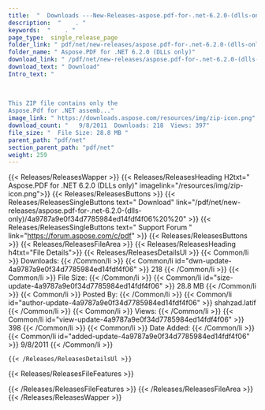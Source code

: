 ```yaml
---
title:  "  Downloads ---New-Releases-aspose.pdf-for-.net-6.2.0-(dlls-only) . " 
description:  "    . " 
keywords:  "    . " 
page_type:  single_release_page
folder_link: " pdf/net/new-releases/aspose.pdf-for-.net-6.2.0-(dlls-only)/"
folder_name: " Aspose.PDF for .NET 6.2.0 (DLLs only)"
download_link: " /pdf/net/new-releases/aspose.pdf-for-.net-6.2.0-(dlls-only)/4a9787a9e0f34d7785984ed14fdf4f06"
download_text: " Download"
Intro_text: " 
				
				
				
This ZIP file contains only the 
Aspose.Pdf for .NET assemb..."
image_link: " https://downloads.aspose.com/resources/img/zip-icon.png"
download_count: "   9/8/2011  Downloads: 218  Views: 397"
file_size: "  File Size: 28.8 MB "
parent_path: "pdf/net"
section_parent_path: "pdf/net"
weight: 259 
---
```


{{< Releases/ReleasesWapper >}}
  {{< Releases/ReleasesHeading H2txt=" Aspose.PDF for .NET 6.2.0 (DLLs only)" imagelink="/resources/img/zip-icon.png">}}
  {{< Releases/ReleasesButtons >}}
    {{< Releases/ReleasesSingleButtons text=" Download" link="/pdf/net/new-releases/aspose.pdf-for-.net-6.2.0-(dlls-only)/4a9787a9e0f34d7785984ed14fdf4f06%20%20" >}}
    {{< Releases/ReleasesSingleButtons text=" Support Forum " link="https://forum.aspose.com/c/pdf" >}}
  {{< Releases/ReleasesButtons >}}
  {{< Releases/ReleasesFileArea >}}
    {{< Releases/ReleasesHeading h4txt="File Details">}}
    {{< Releases/ReleasesDetailsUl >}}
            {{< Common/li  >}} Downloads: {{< /Common/li >}} 
      {{< Common/li id="dwn-update-4a9787a9e0f34d7785984ed14fdf4f06" >}} 218 {{< /Common/li >}} 
      {{< Common/li  >}} File Size: {{< /Common/li >}} 
      {{< Common/li id="size-update-4a9787a9e0f34d7785984ed14fdf4f06" >}} 28.8 MB {{< /Common/li >}} 
      {{< Common/li  >}} Posted By: {{< /Common/li >}} 
      {{< Common/li id="author-update-4a9787a9e0f34d7785984ed14fdf4f06" >}} shahzad.latif {{< /Common/li >}} 
      {{< Common/li  >}} Views: {{< /Common/li >}} 
      {{< Common/li id="view-update-4a9787a9e0f34d7785984ed14fdf4f06" >}} 398 {{< /Common/li >}} 
      {{< Common/li  >}} Date Added: {{< /Common/li >}} 
      {{< Common/li id="added-update-4a9787a9e0f34d7785984ed14fdf4f06" >}} 9/8/2011 {{< /Common/li >}} 

    {{< /Releases/ReleasesDetailsUl >}}

  {{< Releases/ReleasesFileFeatures >}}
      
  {{< /Releases/ReleasesFileFeatures >}}
 {{< /Releases/ReleasesFileArea >}}
{{< /Releases/ReleasesWapper >}}


